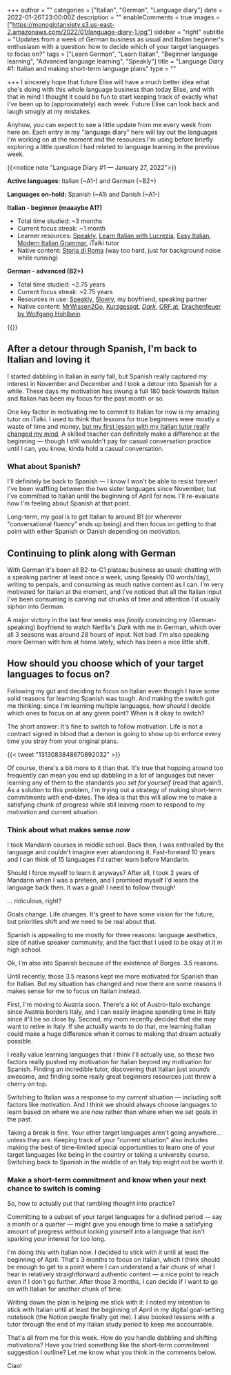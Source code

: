 +++
author = ""
categories = ["Italian", "German", "Language diary"]
date = 2022-01-26T23:00:00Z
description = ""
enableComments = true
images = ["https://monoglotanxiety.s3.us-east-2.amazonaws.com/2022/01/language-diary-1.jpg"]
sidebar = "right"
subtitle = "Updates from a week of German business as usual and Italian beginner's enthusiasm with a question: how to decide which of your target languages to focus on?"
tags = ["Learn German", "Learn Italian", "Beginner language learning", "Advanced language learning", "Speakly"]
title = "Language Diary #1: Italian and making short-term language plans"
type = ""

+++
I sincerely hope that future Elise will have a much better idea what she's doing with this whole language business than today Elise, and with that in mind I thought it could be fun to start keeping track of exactly what I've been up to (approximately) each week. Future Elise can look back and laugh smugly at my mistakes.

Anyhow, you can expect to see a little update from me every week from here on. Each entry in my "language diary" here will lay out the languages I'm  working on at the moment and the resources I'm using before briefly exploring a little question I had related to language learning in the previous week.

{{<notice note "Language Diary #1 — January 27, 2022">}}

**Active languages**: Italian (\~A1-) and German (\~B2+)

**Languages on-hold:** Spanish (\~A1) and Danish (\~A1-)

**Italian - beginner (maaaybe A1?)**

* Total time studied: \~3 months
* Current focus streak: \~1 month
* Learner resources: [Speakly](https://www.speakly.me/), [Learn Italian with Lucrezia](https://www.youtube.com/channel/UCnVc-IW8Q98qFmQcXla5FdQ), [Easy Italian](https://www.youtube.com/c/EasyItalian),  [Modern Italian Grammar](https://www.amazon.com/Modern-Italian-Grammar-Practical-Grammars/dp/0415331641), iTalki tutor
* Native content: [Storia di Roma](https://open.spotify.com/show/3LnjkcuweVaxa9eQ894oMC) (way too hard, just for background noise while running)

**German - advanced (B2+)**

* Total time studied: \~2.75 years
* Current focus streak: \~2.75 years
* Resources in use: [Speakly](https://www.speakly.me/), [Slowly](https://slowly.app/en/), my boyfriend, speaking partner
* Native content: [MrWissen2Go](https://www.youtube.com/user/MrWissen2go), [Kurzgesagt](https://www.youtube.com/c/KurzgesagtDE), [_Dark_](https://www.netflix.com/dk-en/title/80100172), [ORF.at](https://orf.at/), [Drachenfeuer by Wolfgang Hohlbein](https://www.amazon.com/Drachenfeuer-Wolfgang-Hohlbein/dp/3453180895)

{{</notice>}}

## After a detour through Spanish, I'm back to Italian and loving it

I started dabbling in Italian in early fall, but Spanish really captured my interest in November and December and I took a detour into Spanish for a while. These days my motivation has swung a full 180 back towards Italian and Italian has been my focus for the past month or so.

One key factor in motivating me to commit to Italian for now is my amazing tutor on iTalki. I used to think that lessons for true beginners were mostly a waste of time and money, [but my first lesson with my Italian tutor really changed my mind](https://www.monoglotanxiety.com/blog/is-it-worth-hiring-a-language-tutor-as-a-beginner/). A skilled teacher can definitely make a difference at the beginning — though I still wouldn't pay for casual conversation practice until I can, you know, kinda hold a casual conversation.

### What about Spanish?

I'll definitely be back to Spanish — I know I won't be able to resist forever! I've been waffling between the two sister languages since November, but I've committed to Italian until the beginning of April for now. I'll re-evaluate how I'm feeling about Spanish at that point.

Long-term, my goal is to get Italian to around B1 (or wherever "conversational fluency" ends up being) and then focus on getting to that point with either Spanish or Danish depending on motivation.

## Continuing to plink along with German

With German it's been all B2-to-C1 plateau business as usual: chatting with a speaking partner at least once a week, using Speakly (10 words/day), writing to penpals, and consuming as much native content as I can. I'm very motivated for Italian at the moment, and I've noticed that all the Italian input I've been consuming is carving out chunks of time and attention I'd usually siphon into  German.

A major victory in the last few weeks was _finally_ convincing my (German-speaking) boyfriend to watch Netflix's _Dark_ with me in German, which over all 3 seasons was around 28 hours of input. Not bad. I'm also speaking more German with him at home lately, which has been a nice little shift.

## How should you choose which of your target languages to focus on?

Following my gut and deciding to focus on Italian even though I have some solid reasons for learning Spanish was tough. And making the switch got me thinking: since I'm learning multiple languages, how _should_ I decide which ones to focus on at any given point? When is it okay to switch?

The short answer: It's fine to switch to follow motivation. Life is not a contract signed in blood that a demon is going to show up to enforce every time you stray from your original plans.

{{< tweet "1313083848670892032" >}}

Of course, there's a bit more to it than that. It's true that hopping around too frequently can mean you end up dabbling in a lot of languages but never learning any of them to the standards _you set for yourself_ (read that again!). As a solution to this problem, I'm trying out a strategy of making short-term commitments with end-dates. The idea is that this will allow me to make a satisfying chunk of progress while still leaving room to respond to my motivation and current situation.

### Think about what makes sense _now_

I took Mandarin courses in middle school. Back then, I was enthralled by the language and couldn't imagine ever abandoning it. Fast-forward 10 years and I can think of 15 languages I'd rather learn before Mandarin.

Should I force myself to learn it anyways? After all, I took 2 years of Mandarin when I was a preteen, and I promised myself I'd learn the language back then. It was a goal! I need to follow through!

... ridiculous, right?

Goals change. Life changes. It's great to have some vision for the future, but priorities shift and we need to be real about that.

Spanish is appealing to me mostly for three reasons: language aesthetics, size of native speaker community, and the fact that I used to be okay at it in high school.

Ok, I'm also into Spanish because of the existence of Borges. 3.5 reasons.

Until recently, those 3.5 reasons kept me more motivated for Spanish than for Italian. But my situation has changed and now there are some reasons it makes sense for me to focus on Italian instead.

First, I'm moving to Austria soon. There's a lot of Austro-Italo exchange since Austria borders Italy, and I can easily imagine spending time in Italy since it'll be so close by. Second, my mom recently decided that she may want to retire in Italy. If she actually wants to do that, me learning Italian could make a huge difference when it comes to making that dream actually possible.

I really value learning languages that I think I'll actually use, so these two factors really pushed my motivation for Italian beyond my motivation for Spanish. Finding an incredible tutor, discovering that Italian just _sounds_ awesome, and finding some really great beginners resources just threw a cherry on top.

Switching to Italian was a response to my _current_ situation — including soft factors like motivation. And I think we should always choose languages to learn based on where we are _now_ rather than where when we set goals in the past.

Taking a break is fine. Your other target languages aren't going anywhere... unless they are. Keeping track of your "current situation" also includes making the best of time-limited special opportunities to learn one of your target languages like being in the country or taking a university course. Switching back to Spanish in the middle of an Italy trip might not be worth it.

### Make a short-term commitment and know when your next chance to switch is coming

So, how to actually put that rambling thought into practice?

Committing to a subset of your target languages for a defined period — say a month or a quarter — might give you enough time to make a satisfying amount of progress without locking yourself into a language that isn't sparking your interest for too long.

I'm doing this with Italian now. I decided to stick with it until at least the beginning of April. That's 3 months to focus on Italian, which I think should be enough to get to a point where I can understand a fair chunk of what I hear in relatively straightforward authentic content — a nice point to reach even if I don't go further.  After those 3 months, I can decide if I want to go on with Italian for another chunk of time.

Writing down the plan is helping me stick with it: I noted my intention to stick with Italian until at least the beginning of April in my digital goal-setting notebook (the Notion people finally got me). I also booked lessons with a tutor through the end of my Italian study period to keep me accountable.

That's all from me for this week. How do you handle dabbling and shifting motivations? Have you tried something like the short-term commitment suggestion I outline? Let me know what you think in the comments below.

Ciao!